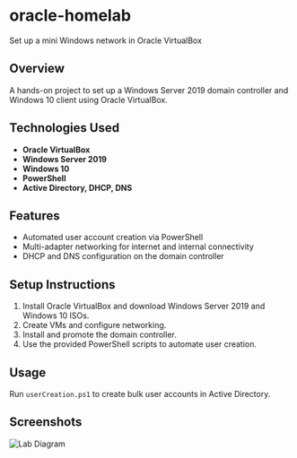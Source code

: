 # oracle-homelab
Set up a mini Windows network in Oracle VirtualBox

## Overview
A hands-on project to set up a Windows Server 2019 domain controller and Windows 10 client using Oracle VirtualBox.

## Technologies Used
- **Oracle VirtualBox**
- **Windows Server 2019**
- **Windows 10**
- **PowerShell**
- **Active Directory, DHCP, DNS**

## Features
- Automated user account creation via PowerShell
- Multi-adapter networking for internet and internal connectivity
- DHCP and DNS configuration on the domain controller

## Setup Instructions
1. Install Oracle VirtualBox and download Windows Server 2019 and Windows 10 ISOs.
2. Create VMs and configure networking.
3. Install and promote the domain controller.
4. Use the provided PowerShell scripts to automate user creation.

## Usage
Run `userCreation.ps1` to create bulk user accounts in Active Directory.

## Screenshots
![Lab Diagram](screenshots/lab-diagram.png)

